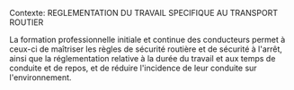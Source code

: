 Contexte: REGLEMENTATION DU TRAVAIL SPECIFIQUE  AU TRANSPORT ROUTIER

La formation professionnelle initiale et continue des conducteurs permet à ceux-ci de maîtriser les règles de sécurité routière et de sécurité à l'arrêt, ainsi que la réglementation relative à la durée du travail et aux temps de conduite et de repos, et de réduire l'incidence de leur conduite sur l'environnement.